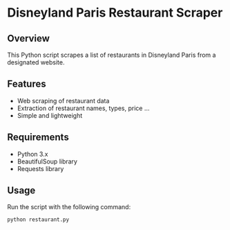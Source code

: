# Disneyland Paris Restaurant Scraper

## Overview

This Python script scrapes a list of restaurants in Disneyland Paris from a designated website.

## Features

- Web scraping of restaurant data
- Extraction of restaurant names,  types, price ...
- Simple and lightweight

## Requirements

- Python 3.x
- BeautifulSoup library
- Requests library

## Usage

Run the script with the following command:

```bash
python restaurant.py
